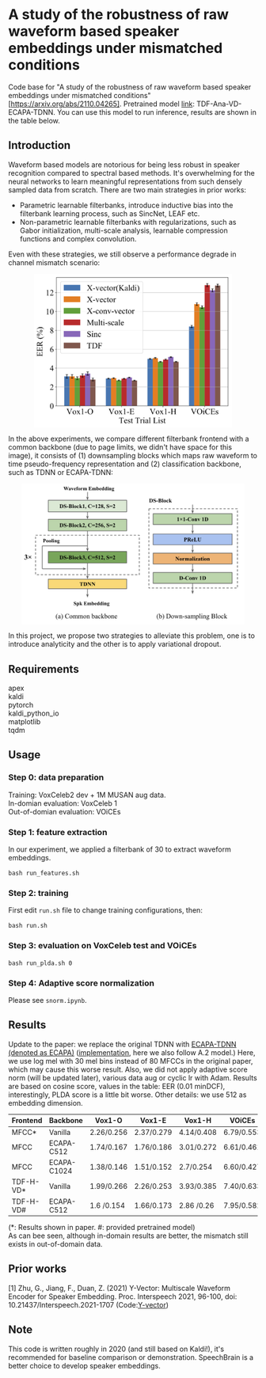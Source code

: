 # A study of the robustness of raw waveform based speaker embeddings under mismatched conditions

Code base for "A study of the robustness of raw waveform based speaker embeddings under mismatched conditions" [https://arxiv.org/abs/2110.04265]. Pretrained model [link](https://drive.google.com/file/d/1FFiv8a5r47h74g-HTShYVEUkZEc_JKX8/view?usp=sharing): TDF-Ana-VD-ECAPA-TDNN. You can use this model to run inference, results are shown in the table below.

## Introduction

Waveform based models are notorious for being less robust in speaker recognition compared to spectral based methods. It's overwhelming for the neural networks to learn meaningful representations from such densely sampled data from scratch. There are two main strategies in prior works:
* Parametric learnable filterbanks, introduce inductive bias into the filterbank learning process, such as SincNet, LEAF etc.
* Non-parametric learnable filterbanks with regularizations, such as Gabor initialization, multi-scale analysis, learnable compression functions and complex convolution.

Even with these strategies, we still observe a performance degrade in channel mismatch scenario:
<p align="center"><img align="center" src="doc/filter_scale.png", width=400></p>

In the above experiments, we compare different filterbank frontend with a common backbone (due to page limits, we didn't have space for this image), it consists of (1) downsampling blocks which maps raw waveform to time pseudo-frequency representation and (2) classification backbone, such as TDNN or ECAPA-TDNN:

<p align="center"><img align="center" src="doc/dsblock.png", width=450></p>

In this project, we propose two strategies to alleviate this problem, one is to introduce analyticity and the other is to apply variational dropout. 
 
## Requirements
apex \
kaldi \
pytorch \
kaldi_python_io \
matplotlib \
tqdm

## Usage

### Step 0: data preparation

Training: VoxCeleb2 dev + 1M MUSAN aug data. \
In-domian evaluation: VoxCeleb 1 \
Out-of-domian evaluation: VOiCEs

### Step 1: feature extraction
In our experiment, we applied a filterbank of 30 to extract waveform embeddings.

```
bash run_features.sh
```

### Step 2: training
First edit ```run.sh``` file to change training configurations, then:
```
bash run.sh
```

### Step 3: evaluation on VoxCeleb test and VOiCEs 


```
bash run_plda.sh 0
```

### Step 4: Adaptive score normalization

Please see ```snorm.ipynb```.

## Results

 Update to the paper: we replace the original TDNN with [ECAPA-TDNN (denoted as ECAPA)](https://arxiv.org/abs/2005.07143) ([implementation](https://github.com/lawlict/ECAPA-TDNN), here we also follow A.2 model.) Here, we use log mel with 30 mel bins instead of 80 MFCCs in the original paper, which may cause this worse result. Also, we did not apply adaptive score norm (will be updated later), various data aug or cyclic lr with Adam. Results are based on cosine score, values in the table: EER (0.01 minDCF), interestingly, PLDA score is a little bit worse. Other details: we use 512 as embedding dimension.

| Frontend  |Backbone   |Vox1-O    | Vox1-E   |Vox1-H    | VOiCEs   |
|-----------|-----------|----------|----------|----------|----------|
| MFCC*     | Vanilla   |2.26/0.256|2.37/0.279|4.14/0.408|6.79/0.553|
| MFCC      |ECAPA-C512 |1.74/0.167|1.76/0.186|3.01/0.272|6.61/0.461|
| MFCC      |ECAPA-C1024|1.38/0.146|1.51/0.152|2.7/0.254 |6.60/0.427|
| TDF-H-VD* | Vanilla   |1.99/0.266|2.26/0.253|3.93/0.385|7.40/0.633|
| TDF-H-VD#  |ECAPA-C512 |1.6 /0.154|1.66/0.173|2.86 /0.26|7.95/0.582|

(*: Results shown in paper. #: provided pretrained model) \
As can bee seen, although in-domain results are better, the mismatch still exists in out-of-domain data.

## Prior works

[1] Zhu, G., Jiang, F., Duan, Z. (2021) Y-Vector: Multiscale Waveform Encoder for Speaker Embedding. Proc. Interspeech 2021, 96-100, doi: 10.21437/Interspeech.2021-1707 (Code:[Y-vector](https://github.com/gzhu06/Y-vector))

## Note
This code is written roughly in 2020 (and still based on Kaldi!), it's recommended for baseline comparison or demonstration. SpeechBrain is a better choice to develop speaker embeddings.
